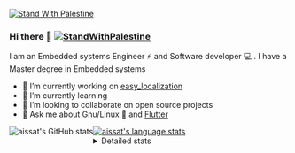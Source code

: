[![Stand With Palestine](https://raw.githubusercontent.com/TheBSD/StandWithPalestine/main/banner-no-action.svg)](https://thebsd.github.io/StandWithPalestine)
### Hi there 👋   [![StandWithPalestine](https://raw.githubusercontent.com/TheBSD/StandWithPalestine/main/badges/StandWithPalestine.svg)](https://github.com/TheBSD/StandWithPalestine/blob/main/docs/README.md)

I am an Embedded systems Engineer ⚡️ and Software developer 💻 . I have a Master degree in Embedded systems
- 🔭 I’m currently working on [easy_localization](https://pub.dev/packages/easy_localization)
- 🌱 I’m currently learning 
- 👯 I’m looking to collaborate on open source projects
- 💬 Ask me about  Gnu/Linux 🐧 and [Flutter](https://flutter.dev) 

<a href="https://profile-summary-for-github.com/user/aissat">
  <img align="left" height="170px" src="https://github-readme-stats.vercel.app/api?username=aissat&show_icons=true&line_height=27&count_private=true&include_all_commits=true" alt="aissat's GitHub stats"/>
  <img src="https://github-readme-stats.vercel.app/api/top-langs/?username=aissat&hide_langs_below=5&layout=compact" alt="aissat's language stats"/>
</a>

<details>
<summary>Detailed stats</summary>
 

### 🧐 Waka Stats

<!--START_SECTION:waka-->
![Code Time](http://img.shields.io/badge/Code%20Time-6%2C249%20hrs%2044%20mins-blue)

![Profile Views](http://img.shields.io/badge/Profile%20Views-0-blue)

![Lines of code](https://img.shields.io/badge/From%20Hello%20World%20I%27ve%20Written-2.1%20million%20lines%20of%20code-blue)

**🐱 My GitHub Data** 

> 📦 121.6 kB Used in GitHub's Storage 
 > 
> 🏆 213 Contributions in the Year 2024
 > 
> 💼 Opted to Hire
 > 
> 📜 171 Public Repositories 
 > 
> 🔑 30 Private Repositories 
 > 
**I'm a Night 🦉** 

```text
🌞 Morning                593 commits         ██░░░░░░░░░░░░░░░░░░░░░░░   07.97 % 
🌆 Daytime                1254 commits        ████░░░░░░░░░░░░░░░░░░░░░   16.86 % 
🌃 Evening                3108 commits        ██████████░░░░░░░░░░░░░░░   41.80 % 
🌙 Night                  2481 commits        ████████░░░░░░░░░░░░░░░░░   33.36 % 
```
📅 **I'm Most Productive on Thursday** 

```text
Monday                   680 commits         ██░░░░░░░░░░░░░░░░░░░░░░░   09.14 % 
Tuesday                  1153 commits        ████░░░░░░░░░░░░░░░░░░░░░   15.51 % 
Wednesday                868 commits         ███░░░░░░░░░░░░░░░░░░░░░░   11.67 % 
Thursday                 1496 commits        █████░░░░░░░░░░░░░░░░░░░░   20.12 % 
Friday                   1316 commits        ████░░░░░░░░░░░░░░░░░░░░░   17.70 % 
Saturday                 1215 commits        ████░░░░░░░░░░░░░░░░░░░░░   16.34 % 
Sunday                   708 commits         ██░░░░░░░░░░░░░░░░░░░░░░░   09.52 % 
```


📊 **This Week I Spent My Time On** 

```text
🕑︎ Time Zone: Africa/Algiers

💬 Programming Languages: 
Dart                     26 hrs 25 mins      ██████████████████░░░░░░░   71.11 % 
YAML                     7 hrs 53 mins       █████░░░░░░░░░░░░░░░░░░░░   21.24 % 
JSON                     1 hr 44 mins        █░░░░░░░░░░░░░░░░░░░░░░░░   04.69 % 
TypeScript               33 mins             ░░░░░░░░░░░░░░░░░░░░░░░░░   01.48 % 
Text                     10 mins             ░░░░░░░░░░░░░░░░░░░░░░░░░   00.49 % 

🔥 Editors: 
VS Code                  37 hrs 9 mins       █████████████████████████   100.00 % 

💻 Operating System: 
Linux                    37 hrs 9 mins       █████████████████████████   100.00 % 
```

**I Mostly Code in Dart** 

```text
Dart                     31 repos            ████████░░░░░░░░░░░░░░░░░   30.39 % 
TypeScript               10 repos            ██░░░░░░░░░░░░░░░░░░░░░░░   09.80 % 
JavaScript               6 repos             █░░░░░░░░░░░░░░░░░░░░░░░░   05.88 % 
Dockerfile               4 repos             █░░░░░░░░░░░░░░░░░░░░░░░░   03.92 % 
Rust                     3 repos             █░░░░░░░░░░░░░░░░░░░░░░░░   02.94 % 
```



**Timeline**

![Lines of Code chart](https://raw.githubusercontent.com/aissat/aissat/master/assets/bar_graph.png)


 Last Updated on 01/09/2024 01:18:25 UTC
<!--END_SECTION:waka-->

</details>
